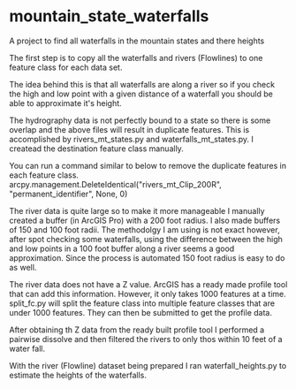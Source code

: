 # mountain_state_waterfalls
A project to find all waterfalls in the mountain states and there heights

The first step is to copy all the waterfalls and rivers (Flowlines) to one feature class for each data set.

The idea behind this is that all waterfalls are along a river so if you check the high and low point with a given distance of a waterfall you should be able to approximate it's height.

The hydrography data is not perfectly bound to a state so there is some overlap and the above files will result in duplicate features.
This is accomplished by rivers_mt_states.py and waterfalls_mt_states.py.  I createad the destination feature class manually.

You can run a command similar to below to remove the duplicate features in each feature class.
arcpy.management.DeleteIdentical("rivers_mt_Clip_200R", "permanent_identifier", None, 0)

The river data is quite large so to make it more manageable I manually created a buffer (in ArcGIS Pro) with a 200 foot radius.  I also made buffers of 150 and 100 foot radii.  The methodolgy I am using is not exact however, after spot checking some waterfalls, using the difference between the high and low points in a 100 foot buffer along a river seems a good approximation.  Since the process is automated 150 foot radius is easy to do as well.

The river data does not have a Z value.  ArcGIS has a ready made profile tool that can add this information.  However, it only takes 1000 features at a time.  split_fc.py will split the feature class into multiple feature classes that are under 1000 features.  They can then be submitted to get the profile data.

After obtaining th Z data from the ready built profile tool I performed a pairwise dissolve and then filtered the rivers to only thos within 10 feet of a water fall.

With the river (Flowline) dataset being prepared I ran waterfall_heights.py to estimate the heights of the waterfalls.
